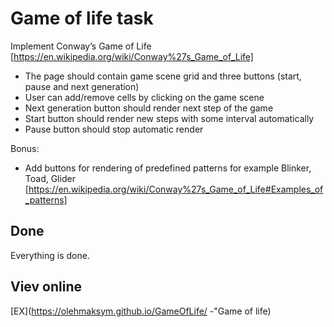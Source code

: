 # Game of life task 

 Implement Conway’s Game of Life [https://en.wikipedia.org/wiki/Conway%27s_Game_of_Life]
- The page should contain game scene grid and three buttons (start, pause and next generation)
- User can add/remove cells by clicking on the game scene
- Next generation button should render next step of the game
- Start button should render new steps with some interval automatically
- Pause button should stop automatic render

Bonus:
- Add buttons for rendering of predefined patterns for example Blinker, Toad, Glider [https://en.wikipedia.org/wiki/Conway%27s_Game_of_Life#Examples_of_patterns]

## Done
Everything is done.

## Viev online

[EX](https://olehmaksym.github.io/GameOfLife/ -"Game of life)